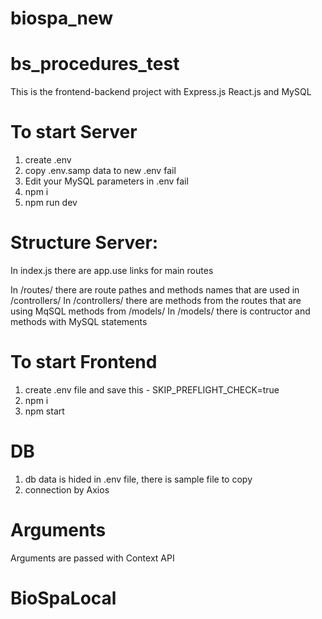 # biospa_new

# bs_procedures_test

This is the frontend-backend project with Express.js React.js and MySQL

# To start Server

1. create .env
2. copy .env.samp data to new .env fail
3. Edit your MySQL parameters in .env fail
4. npm i
5. npm run dev
# Structure Server:
In index.js there are app.use links for main routes

In /routes/ there are route pathes and methods names that are used in /controllers/
In /controllers/ there are methods from the routes that are using MqSQL methods from /models/
In /models/ there is contructor and methods with MySQL statements


# To start Frontend

1. create .env file  and save this - SKIP_PREFLIGHT_CHECK=true
2. npm i
3. npm start


# DB

1. db data is hided in .env file,  there is sample file to copy
2. connection by Axios

# Arguments

Arguments are passed with Context API
# BioSpaLocal
